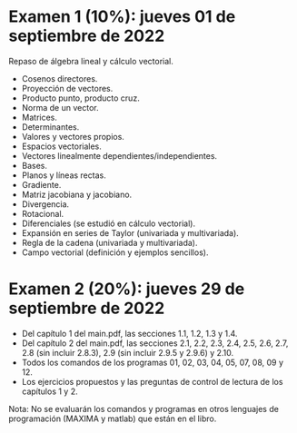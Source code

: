 # Examen 1 (10%): jueves 01 de septiembre de 2022

Repaso de álgebra lineal y cálculo vectorial.
- Cosenos directores.
- Proyección de vectores.
- Producto punto, producto cruz.
- Norma de un vector.
- Matrices.
- Determinantes.
- Valores y vectores propios.
- Espacios vectoriales.
- Vectores linealmente dependientes/independientes.
- Bases.
- Planos y líneas rectas.
- Gradiente.
- Matriz jacobiana y jacobiano.
- Divergencia.
- Rotacional.
- Diferenciales (se estudió en cálculo vectorial).
- Expansión en series de Taylor (univariada y multivariada).
- Regla de la cadena (univariada y multivariada).
- Campo vectorial (definición y ejemplos sencillos).


# Examen 2 (20%): jueves 29 de septiembre de 2022

- Del capítulo 1 del main.pdf, las secciones 1.1, 1.2, 1.3 y 1.4.
- Del capítulo 2 del main.pdf, las secciones 2.1, 2.2, 2.3, 2.4, 2.5, 2.6, 2.7, 2.8 (sin incluir 2.8.3), 2.9 (sin incluir 2.9.5 y 2.9.6) y 2.10.
- Todos los comandos de los programas 01, 02, 03, 04, 05, 07, 08, 09 y 12.
- Los ejercicios propuestos y las preguntas de control de lectura de los capítulos 1 y 2.

Nota: No se evaluarán los comandos y programas en otros lenguajes de programación (MAXIMA y matlab) que están en el libro.

